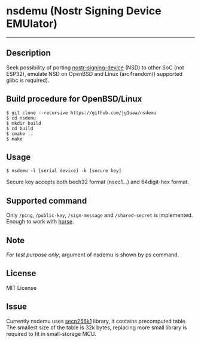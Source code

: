 # nsdemu (Nostr Signing Device EMUlator)

---
## Description

Seek possibility of porting [nostr-signing-device](https://github.com/lnbits/nostr-signing-device) (NSD) to other SoC (not ESP32), emulate NSD on OpenBSD and Linux (arc4random() supported glibc is required).

## Build procedure for OpenBSD/Linux

```
$ git clone --recursive https://github.com/jg1uaa/nsdemu
$ cd nsdemu
$ mkdir build
$ cd build
$ cmake ..
$ make
```

## Usage

```
$ nsdemu -l [serial device] -k [secure key]
```

Secure key accepts both bech32 format (nsec1...) and 64digit-hex format.

## Supported command

Only `/ping`, `/public-key`, `/sign-message` and `/shared-secret` is implemented. Enough to work with [horse](https://github.com/fiatjaf/horse).

## Note

*For test purpose only*, argument of nsdemu is shown by ps command.

## License

MIT License

## Issue

Currently nsdemu uses [secp256k1](https://github.com/bitcoin-core/secp256k1) library, it contains precomputed table. The smallest size of the table is 32k bytes, replacing more small library is required to fit in small-storage MCU.
